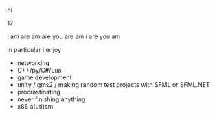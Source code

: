hi

17

i am are am are you are am i are you am

in particular i enjoy
 - networking
 - C++/py/C#/Lua
 - game development
 - unity / gms2 / making random test projects with SFML or SFML.NET
 - procrastinating
 - never finishing anything
 - x86 a(uti)sm
